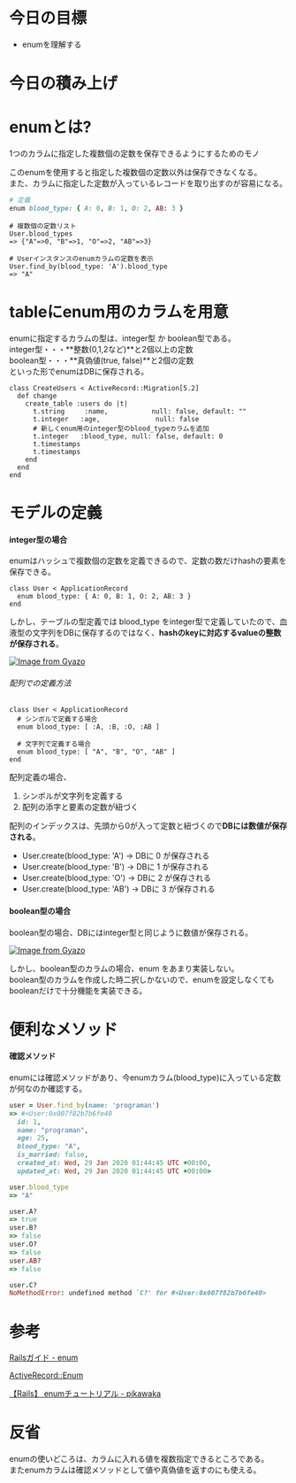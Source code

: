 # 今日の目標

- enumを理解する

# 今日の積み上げ

# enumとは?

1つのカラムに指定した複数個の定数を保存できるようにするためのモノ

このenumを使用すると指定した複数個の定数以外は保存できなくなる。  
また、カラムに指定した定数が入っているレコードを取り出すのが容易になる。

```ruby
# 定義
enum blood_type: { A: 0, B: 1, O: 2, AB: 3 }
```

```azure
# 複数個の定数リスト
User.blood_types
=> {"A"=>0, "B"=>1, "O"=>2, "AB"=>3}

# Userインスタンスのenumカラムの定数を表示
User.find_by(blood_type: 'A').blood_type
=> "A"
```

# tableにenum用のカラムを用意

enumに指定するカラムの型は、integer型 か boolean型である。  
integer型・・・**整数(0,1,2など)**と2個以上の定数  
boolean型・・・**真偽値(true, false)**と2個の定数  
といった形でenumはDBに保存される。

```azure
class CreateUsers < ActiveRecord::Migration[5.2]
  def change
    create_table :users do |t|
      t.string     :name,           null: false, default: ""
      t.integer   :age,              null: false
      # 新しくenum用のinteger型のblood_typeカラムを追加
      t.integer   :blood_type, null: false, default: 0
      t.timestamps
      t.timestamps
    end
  end
end
```

# モデルの定義

#### integer型の場合

enumはハッシュで複数個の定数を定義できるので、定数の数だけhashの要素を保存できる。
```azure
class User < ApplicationRecord
  enum blood_type: { A: 0, B: 1, O: 2, AB: 3 }
end
```
しかし、テーブルの型定義では blood_type をinteger型で定義していたので、血液型の文字列をDBに保存するのではなく、**hashのkeyに対応するvalueの整数が保存される**。

[![Image from Gyazo](https://i.gyazo.com/7dd497ffa1fc1df4a1d1f36ce726cb0e.png)](https://gyazo.com/7dd497ffa1fc1df4a1d1f36ce726cb0e)

###### 配列での定義方法

```azure
class User < ApplicationRecord
  # シンボルで定義する場合
  enum blood_type: [ :A, :B, :O, :AB ]

  # 文字列で定義する場合
  enum blood_type: [ "A", "B", "O", "AB" ]
end
```
配列定義の場合、

1. シンボルが文字列を定義する
2. 配列の添字と要素の定数が紐づく

配列のインデックスは、先頭から0が入って定数と紐づくので**DBには数値が保存される**。

- User.create(blood_type: 'A') → DBに 0 が保存される
- User.create(blood_type: 'B') → DBに 1 が保存される
- User.create(blood_type: 'O') → DBに 2 が保存される
- User.create(blood_type: 'AB') → DBに 3 が保存される

#### boolean型の場合

boolean型の場合、DBにはinteger型と同じように数値が保存される。

[![Image from Gyazo](https://i.gyazo.com/6a7af65d0e186f159d14a41baaaa5f6d.png)](https://gyazo.com/6a7af65d0e186f159d14a41baaaa5f6d)

しかし、boolean型のカラムの場合、enum をあまり実装しない。  
boolean型のカラムを作成した時二択しかないので、enumを設定しなくてもbooleanだけで十分機能を実装できる。

# 便利なメソッド

#### 確認メソッド

enumには確認メソッドがあり、今enumカラム(blood_type)に入っている定数が何なのか確認する。

```ruby
user = User.find_by(name: 'programan')
=> #<User:0x007f82b7b6fe40
  id: 1,
  name: "programan",
  age: 25,
  blood_type: "A",
  is_married: false,
  created_at: Wed, 29 Jan 2020 01:44:45 UTC +00:00,
  updated_at: Wed, 29 Jan 2020 01:44:45 UTC +00:00>

user.blood_type
=> "A"

user.A?
=> true
user.B?
=> false
user.O?
=> false
user.AB?
=> false

user.C?
NoMethodError: undefined method `C?' for #<User:0x007f82b7b6fe40>
```

# 参考

[Railsガイド - enum](https://railsguides.jp/active_record_querying.html)

[ActiveRecord::Enum](https://api.rubyonrails.org/v7.0/classes/ActiveRecord/Enum.html)

[【Rails】 enumチュートリアル - pikawaka](https://pikawaka.com/rails/enum)

# 反省

enumの使いどころは、カラムに入れる値を複数指定できるところである。  
またenumカラムは確認メソッドとして値や真偽値を返すのにも使える。
